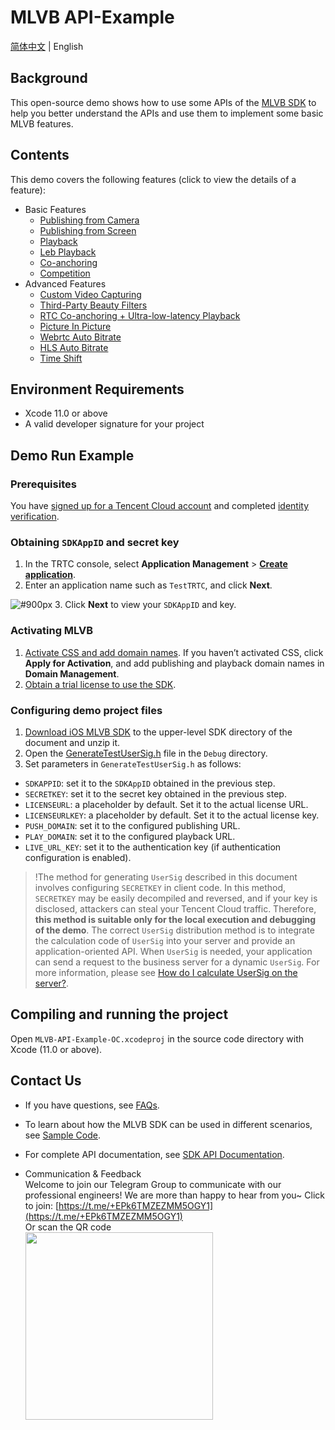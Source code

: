 # MLVB API-Example 
[简体中文](README.cn.md) | English

## Background
This open-source demo shows how to use some APIs of the [MLVB SDK](https://www.tencentcloud.com/document/product/1071) to help you better understand the APIs and use them to implement some basic MLVB features. 

## Contents
This demo covers the following features (click to view the details of a feature):

- Basic Features
  - [Publishing from Camera](./Basic/LivePushCamera)
  - [Publishing from Screen](./Basic/LivePushScreen)
  - [Playback](./Basic/LivePlay)
  - [Leb Playback](./Basic/LebPlay)
  - [Co-anchoring](./Basic/LiveLink)
  - [Competition](./Basic/LinkPK)
- Advanced Features
  - [Custom Video Capturing](./Advanced/CustomVideoCapture)
  - [Third-Party Beauty Filters](./Advanced/ThirdBeauty)
  - [RTC Co-anchoring + Ultra-low-latency Playback](./Advanced/RTCPushAndPlay)
  - [Picture In Picture](./Advanced/PictureInPicture)
  - [Webrtc Auto Bitrate](./Advanced/LebAutoBitrate)
  - [HLS Auto Bitrate](./Advanced/HlsAutoBitrate)
  - [Time Shift](./Advanced/TimeShift)

## Environment Requirements
- Xcode 11.0 or above
- A valid developer signature for your project


## Demo Run Example

### Prerequisites
You have [signed up for a Tencent Cloud account](https://intl.cloud.tencent.com/document/product/378/17985) and completed [identity verification](https://intl.cloud.tencent.com/document/product/378/3629).

### Obtaining `SDKAppID` and secret key
1. In the TRTC console, select **Application Management** > **[Create application](https://console.tencentcloud.com/trtc/app/create)**.
2. Enter an application name such as `TestTRTC`, and click **Next**.

![ #900px](https://qcloudimg.tencent-cloud.cn/raw/51c73a617e69a76ed26e6f74b0071ec9.png)
3. Click **Next** to view your `SDKAppID` and key.

### Activating MLVB
1. [Activate CSS and add domain names](https://console.intl.cloud.tencent.com/live/common/apply?code=0). If you haven’t activated CSS, click **Apply for Activation**, and add publishing and playback domain names in **Domain Management**.
2. [Obtain a trial license to use the SDK](https://console.intl.cloud.tencent.com/live/license). 

### Configuring demo project files
1. [Download iOS MLVB SDK](https://liteav.sdk.qcloud.com/download/latest/TXLiteAVSDK_Live_iOS_latest.zip) to the upper-level SDK directory of the document and unzip it.
2. Open the [GenerateTestUserSig.h](debug/GenerateTestUserSig.h) file in the `Debug` directory.
3. Set parameters in `GenerateTestUserSig.h` as follows:

  - `SDKAPPID`: set it to the `SDKAppID` obtained in the previous step.
  - `SECRETKEY`: set it to the secret key obtained in the previous step.
  - `LICENSEURL`: a placeholder by default. Set it to the actual license URL.
  - `LICENSEURLKEY`: a placeholder by default. Set it to the actual license key.
  - `PUSH_DOMAIN`: set it to the configured publishing URL.
  - `PLAY_DOMAIN`: set it to the configured playback URL.
  - `LIVE_URL_KEY`: set it to the authentication key (if authentication configuration is enabled).

>!The method for generating `UserSig` described in this document involves configuring `SECRETKEY` in client code. In this method, `SECRETKEY` may be easily decompiled and reversed, and if your key is disclosed, attackers can steal your Tencent Cloud traffic. Therefore, **this method is suitable only for the local execution and debugging of the demo**.
>The correct `UserSig` distribution method is to integrate the calculation code of `UserSig` into your server and provide an application-oriented API. When `UserSig` is needed, your application can send a request to the business server for a dynamic `UserSig`. For more information, please see [How do I calculate UserSig on the server?](https://www.tencentcloud.com/document/product/1071/39471).

## Compiling and running the project

Open `MLVB-API-Example-OC.xcodeproj` in the source code directory with Xcode (11.0 or above).

## Contact Us
- If you have questions, see [FAQs](https://www.tencentcloud.com/document/product/1071/39477).

- To learn about how the MLVB SDK can be used in different scenarios, see [Sample Code](https://www.tencentcloud.com/document/product/1071).

- For complete API documentation, see [SDK API Documentation](https://liteav.sdk.qcloud.com/doc/api/en/group__V2TXLivePusher__ios.html).

- Communication & Feedback   
Welcome to join our Telegram Group to communicate with our professional engineers! We are more than happy to hear from you~
Click to join: [https://t.me/+EPk6TMZEZMM5OGY1](https://t.me/+EPk6TMZEZMM5OGY1)   
Or scan the QR code   
  <img src="https://qcloudimg.tencent-cloud.cn/raw/79cbfd13877704ff6e17f30de09002dd.jpg" width="300px">
